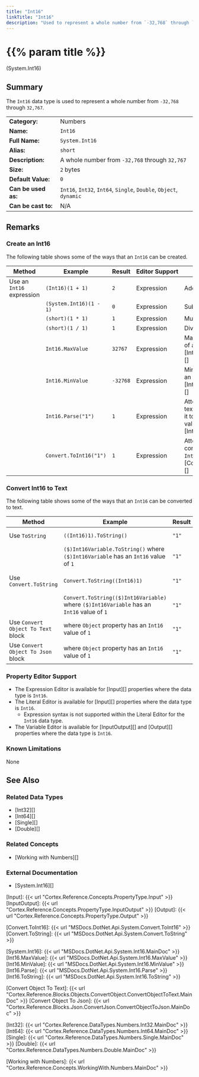 ```yaml
---
title: "Int16"
linkTitle: "Int16"
description: "Used to represent a whole number from `-32,768` through `32767`."
---
```


# {{% param title %}}

<p class="namespace">(System.Int16)</p>

## Summary

The `Int16` data type is used to represent a whole number from `-32,768` through `32,767`.

| | |
|-|-|
| **Category:**          | Numbers                                                            |
| **Name:**              | `Int16`                                                            |
| **Full Name:**         | `System.Int16`                                                     |
| **Alias:**             | `short`                                                            |
| **Description:**       | A whole number from `-32,768` through `32,767`                     |
| **Size:**              | `2` bytes                                                          |
| **Default Value:**     | `0`                                                                |
| **Can be used as:**    | `Int16`, `Int32`, `Int64`, `Single`, `Double`, `Object`, `dynamic` |
| **Can be cast to:**    | N/A |

## Remarks

### Create an Int16

The following table shows some of the ways that an `Int16` can be created.

| Method | Example | Result | Editor&nbsp;Support | Notes |
|-|-|-|-|-|
| Use an `Int16` expression    | `(Int16)(1 + 1)`         | `2`              | Expression | Add |
|                              | `(System.Int16)(1 - 1)`  | `0`              | Expression | Subtract |
|                              | `(short)(1 * 1)`         | `1`              | Expression | Multiply |
|                              | `(short)(1 / 1)`         | `1`              | Expression | Divide |
|                              | `Int16.MaxValue`       | `32767`         | Expression | Maximum value of an `Int16`. See [Int16.MaxValue][] |
|                              | `Int16.MinValue`       | `-32768`        | Expression | Minimum value of an `Int16`. See [Int16.MinValue][] |
|                              | `Int16.Parse("1")`     | `1`              | Expression | Attempts to parse text and convert it to an `Int16` value. See [Int16.Parse][] |
|                              | `Convert.ToInt16("1")` | `1`              | Expression | Attempts to convert text to an `Int16` value. See [Convert.ToInt16][] |

### Convert Int16 to Text

The following table shows some of the ways that an `Int16` can be converted to text.

| Method | Example | Result | Editor&nbsp;Support | Notes |
|-|-|-|-|-|
| Use `ToString`                        | `((Int16)1).ToString()`                         | `"1"` | Expression | See [Int16.ToString][] |
|                                       | `($)Int16Variable.ToString()` where `($)Int16Variable` has an `Int16` value of `1`          | `"1"` | Expression |  See [Int16.ToString][] |
| Use `Convert.ToString`                | `Convert.ToString((Int16)1)`                    | `"1"` | Expression | See [Convert.ToString][] |
|                                       | `Convert.ToString(($)Int16Variable)` where `($)Int16Variable` has  an `Int16` value of `1`          | `"1"` | Expression | See [Convert.ToString][] |
| Use `Convert Object To Text` block    | where `Object` property has an `Int16` value of `1`                | `"1"` | N/A | See [Convert Object To Text][] |
| Use `Convert Object To Json` block    | where `Object` property has an `Int16` value of `1`                | `"1"` | N/A | See [Convert Object To Json][] |

### Property Editor Support

* The Expression Editor is available for [Input][] properties where the data type is `Int16`.
* The Literal Editor is available for [Input][] properties where the data type is `Int16`.
  * Expression syntax is not supported within the Literal Editor for the `Int16` data type.
* The Variable Editor is available for [InputOutput][] and [Output][] properties where the data type is `Int16`.

### Known Limitations

None

## See Also

### Related Data Types

* [Int32][]
* [Int64][]
* [Single][]
* [Double][]

### Related Concepts

* [Working with Numbers][]

### External Documentation

* [System.Int16][]

[Input]: {{< url "Cortex.Reference.Concepts.PropertyType.Input" >}}
[InputOutput]: {{< url "Cortex.Reference.Concepts.PropertyType.InputOutput" >}}
[Output]: {{< url "Cortex.Reference.Concepts.PropertyType.Output" >}}

[Convert.ToInt16]: {{< url "MSDocs.DotNet.Api.System.Convert.ToInt16" >}}
[Convert.ToString]: {{< url "MSDocs.DotNet.Api.System.Convert.ToString" >}}

[System.Int16]: {{< url "MSDocs.DotNet.Api.System.Int16.MainDoc" >}}
[Int16.MaxValue]: {{< url "MSDocs.DotNet.Api.System.Int16.MaxValue" >}}
[Int16.MinValue]: {{< url "MSDocs.DotNet.Api.System.Int16.MinValue" >}}
[Int16.Parse]: {{< url "MSDocs.DotNet.Api.System.Int16.Parse" >}}
[Int16.ToString]: {{< url "MSDocs.DotNet.Api.System.Int16.ToString" >}}

[Convert Object To Text]: {{< url "Cortex.Reference.Blocks.Objects.ConvertObject.ConvertObjectToText.MainDoc" >}}
[Convert Object To Json]: {{< url "Cortex.Reference.Blocks.Json.ConvertJson.ConvertObjectToJson.MainDoc" >}}

[Int32]: {{< url "Cortex.Reference.DataTypes.Numbers.Int32.MainDoc" >}}
[Int64]: {{< url "Cortex.Reference.DataTypes.Numbers.Int64.MainDoc" >}}
[Single]: {{< url "Cortex.Reference.DataTypes.Numbers.Single.MainDoc" >}}
[Double]: {{< url "Cortex.Reference.DataTypes.Numbers.Double.MainDoc" >}}

[Working with Numbers]: {{< url "Cortex.Reference.Concepts.WorkingWith.Numbers.MainDoc" >}}
